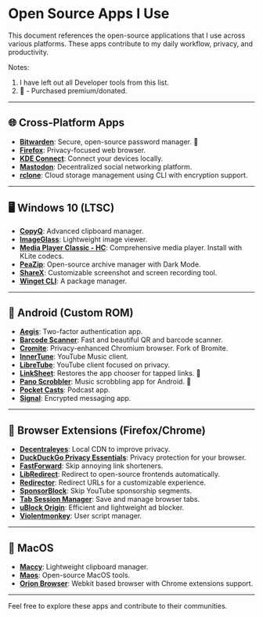 # Open Source Apps I Use

This document references the open-source applications that I use across various platforms. These apps contribute to my daily workflow, privacy, and productivity.

Notes: 
1. I have left out all Developer tools from this list. 
2. 💖 -  Purchased premium/donated. 

---

## 🌐 Cross-Platform Apps

- [**Bitwarden**](https://bitwarden.com): Secure, open-source password manager. 💖
- [**Firefox**](https://www.mozilla.org/firefox): Privacy-focused web browser.
- [**KDE Connect**](https://kdeconnect.kde.org): Connect your devices locally.
- [**Mastodon**](https://joinmastodon.org): Decentralized social networking platform.
- [**rclone**](https://rclone.org): Cloud storage management using CLI with encryption support.

---

## 🖥️ Windows 10 (LTSC)

- [**CopyQ**](https://hluk.github.io/CopyQ): Advanced clipboard manager.
- [**ImageGlass**](https://github.com/d2phap/ImageGlass): Lightweight image viewer.
- [**Media Player Classic - HC**](https://github.com/clsid2/mpc-hc): Comprehensive media player. Install with KLite codecs.
- [**PeaZip**](https://github.com/peazip/PeaZip): Open-source archive manager with Dark Mode.
- [**ShareX**](https://github.com/ShareX/ShareX): Customizable screenshot and screen recording tool.
- [**Winget CLI**](https://github.com/microsoft/winget-cli): A package manager.

---

## 📱 Android (Custom ROM)

- [**Aegis**](https://getaegis.app): Two-factor authentication app.
- [**Barcode Scanner**](https://gitlab.com/Atharok/BarcodeScanner): Fast and beautiful QR and barcode scanner.
- [**Cromite**](https://github.com/uazo/cromite): Privacy-enhanced Chromium browser. Fork of Bromite.
- [**InnerTune**](https://github.com/z-huang/InnerTune): YouTube Music client.
- [**LibreTube**](https://github.com/libre-tube/LibreTube): YouTube client focused on privacy.
- [**LinkSheet**](https://github.com/LinkSheet/LinkSheet): Restores the app chooser for tapped links. 💖
- [**Pano Scrobbler**](https://github.com/kawaiiDango/pano-scrobbler): Music scrobbling app for Android. 💖
- [**Pocket Casts**](https://github.com/Automattic/pocket-casts-android): Podcast app.
- [**Signal**](https://signal.org): Encrypted messaging app.

---

## 🔗 Browser Extensions (Firefox/Chrome)

- [**Decentraleyes**](https://decentraleyes.org): Local CDN to improve privacy.
- [**DuckDuckGo Privacy Essentials**](https://github.com/duckduckgo/duckduckgo-privacy-extension): Privacy protection for your browser.
- [**FastForward**](https://github.com/FastForwardTeam/FastForward): Skip annoying link shorteners.
- [**LibRedirect**](https://libredirect.github.io): Redirect to open-source frontends automatically.
- [**Redirector**](https://einaregilsson.com/redirector/): Redirect URLs for a customizable experience.
- [**SponsorBlock**](https://github.com/ajayyy/SponsorBlock): Skip YouTube sponsorship segments.
- [**Tab Session Manager**](https://tab-session-manager.github.io): Save and manage browser tabs.
- [**uBlock Origin**](https://github.com/gorhill/uBlock): Efficient and lightweight ad blocker.
- [**Violentmonkey**](https://github.com/violentmonkey/violentmonkey): User script manager.

---

## 🍎 MacOS

- [**Maccy**](https://github.com/p0deje/Maccy): Lightweight clipboard manager.
- [**Maos**](https://github.com/zenangst/maos): Open-source MacOS tools.
- [**Orion Browser**](https://browser.kagi.com): Webkit based browser with Chrome extensions support.

---

Feel free to explore these apps and contribute to their communities.
